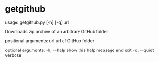 # getgithub
usage: getgithub.py [-h] [-q] url

Downloads zip archive of an arbitrary GitHub folder

positional arguments:
  url          url of GitHub folder

optional arguments:
  -h, --help   show this help message and exit
  -q, --quiet  verbose
